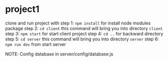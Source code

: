 # project1
clone and run project with
step 1:
`npm install` for install node modules package
step 2:
`cd client` this command will bring you into directory `client`
step 3:
`npm start` for start client project
step 4:
`cd ..` for backward directory
step 5:
`cd server` this command will bring you into directory `server`
step 6:
`npm run dev` from start server

NOTE:
Config database in server/config/database.js

